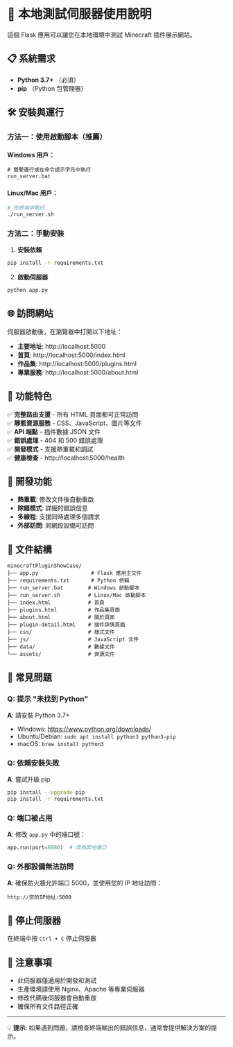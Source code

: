 # 🚀 本地測試伺服器使用說明

這個 Flask 應用可以讓您在本地環境中測試 Minecraft 插件展示網站。

## 📋 系統需求

- **Python 3.7+** （必須）
- **pip** （Python 包管理器）

## 🛠️ 安裝與運行

### 方法一：使用啟動腳本（推薦）

#### Windows 用戶：
```cmd
# 雙擊運行或在命令提示字元中執行
run_server.bat
```

#### Linux/Mac 用戶：
```bash
# 在終端中執行
./run_server.sh
```

### 方法二：手動安裝

1. **安裝依賴**
```bash
pip install -r requirements.txt
```

2. **啟動伺服器**
```bash
python app.py
```

## 🌐 訪問網站

伺服器啟動後，在瀏覽器中打開以下地址：

- **主要地址**: http://localhost:5000
- **首頁**: http://localhost:5000/index.html
- **作品集**: http://localhost:5000/plugins.html  
- **專業服務**: http://localhost:5000/about.html

## 📱 功能特色

✅ **完整路由支援** - 所有 HTML 頁面都可正常訪問  
✅ **靜態資源服務** - CSS、JavaScript、圖片等文件  
✅ **API 端點** - 插件數據 JSON 文件  
✅ **錯誤處理** - 404 和 500 錯誤處理  
✅ **開發模式** - 支援熱重載和調試  
✅ **健康檢查** - http://localhost:5000/health

## 🔧 開發功能

- **熱重載**: 修改文件後自動重啟
- **除錯模式**: 詳細的錯誤信息
- **多線程**: 支援同時處理多個請求
- **外部訪問**: 同網段設備可訪問

## 📂 文件結構

```
minecraftPluginShowCase/
├── app.py                 # Flask 應用主文件
├── requirements.txt       # Python 依賴
├── run_server.bat        # Windows 啟動腳本
├── run_server.sh         # Linux/Mac 啟動腳本
├── index.html            # 首頁
├── plugins.html          # 作品集頁面
├── about.html            # 關於頁面
├── plugin-detail.html    # 插件詳情頁面
├── css/                  # 樣式文件
├── js/                   # JavaScript 文件
├── data/                 # 數據文件
└── assets/               # 資源文件
```

## 🐛 常見問題

### Q: 提示 "未找到 Python"
**A**: 請安裝 Python 3.7+
- Windows: https://www.python.org/downloads/
- Ubuntu/Debian: `sudo apt install python3 python3-pip`
- macOS: `brew install python3`

### Q: 依賴安裝失敗
**A**: 嘗試升級 pip
```bash
pip install --upgrade pip
pip install -r requirements.txt
```

### Q: 端口被占用
**A**: 修改 `app.py` 中的端口號：
```python
app.run(port=8080)  # 改為其他端口
```

### Q: 外部設備無法訪問
**A**: 確保防火牆允許端口 5000，並使用您的 IP 地址訪問：
```
http://您的IP地址:5000
```

## 🚫 停止伺服器

在終端中按 `Ctrl + C` 停止伺服器

## 📝 注意事項

- 此伺服器僅適用於開發和測試
- 生產環境請使用 Nginx、Apache 等專業伺服器
- 修改代碼後伺服器會自動重啟
- 確保所有文件路徑正確

---

💡 **提示**: 如果遇到問題，請檢查終端輸出的錯誤信息，通常會提供解決方案的提示。 